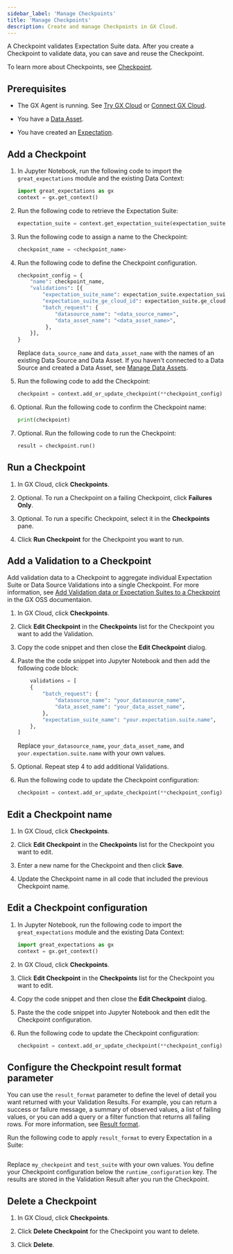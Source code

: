 ```yaml
---
sidebar_label: 'Manage Checkpoints'
title: 'Manage Checkpoints'
description: Create and manage Checkpoints in GX Cloud.
---
```


A Checkpoint validates Expectation Suite data. After you create a Checkpoint to validate data, you can save and reuse the Checkpoint. 

To learn more about Checkpoints, see [Checkpoint](/reference/learn/terms/checkpoint.md).

## Prerequisites

- The GX Agent is running. See [Try GX Cloud](../try_gx_cloud.md) or [Connect GX Cloud](../connect/connect_lp.md).

- You have a [Data Asset](/cloud/data_assets/manage_data_assets.md#create-a-data-asset).

- You have created an [Expectation](/cloud/expectations/manage_expectations.md#create-an-expectation).

## Add a Checkpoint

1. In Jupyter Notebook, run the following code to import the `great_expectations` module and the existing Data Context:

    ```python title="Jupyter Notebook"
    import great_expectations as gx
    context = gx.get_context()
    ```
2. Run the following code to retrieve the Expectation Suite:

    ```python title="Jupyter Notebook"
    expectation_suite = context.get_expectation_suite(expectation_suite_name=<expectation_name>)
    ```

3. Run the following code to assign a name to the Checkpoint:

    ```python title="Jupyter Notebook"
    checkpoint_name = <checkpoint_name> 
    ```

4. Run the following code to define the Checkpoint configuration.

    ```python title="Jupyter Notebook"
    checkpoint_config = {
        "name": checkpoint_name,
        "validations": [{
            "expectation_suite_name": expectation_suite.expectation_suite_name,
            "expectation_suite_ge_cloud_id": expectation_suite.ge_cloud_id,
            "batch_request": {
                "datasource_name": "<data_source_name>",
                "data_asset_name": "<data_asset_name>",
             },
        }],
    } 
    ```
    Replace `data_source_name` and `data_asset_name` with the names of an existing Data Source and Data Asset. If you haven't connected to a Data Source and created a Data Asset, see [Manage Data Assets](/cloud/data_assets/manage_data_assets.md).

5. Run the following code to add the Checkpoint:

    ```python title="Jupyter Notebook"
    checkpoint = context.add_or_update_checkpoint(**checkpoint_config) 
    ```

6. Optional. Run the following code to confirm the Checkpoint name:

    ```python title="Jupyter Notebook"
    print(checkpoint) 
    ```

7. Optional. Run the following code to run the Checkpoint:
    
    ```python title="Jupyter Notebook"
    result = checkpoint.run() 
    ```

## Run a Checkpoint

1. In GX Cloud, click **Checkpoints**.

2. Optional. To run a Checkpoint on a failing Checkpoint, click **Failures Only**.

3. Optional. To run a specific Checkpoint, select it in the **Checkpoints** pane.

4. Click **Run Checkpoint** for the Checkpoint you want to run.


## Add a Validation to a Checkpoint

Add validation data to a Checkpoint to aggregate individual Expectation Suite or Data Source Validations into a single Checkpoint. For more information, see [Add Validation data or Expectation Suites to a Checkpoint](../../oss/guides/validation/checkpoints/how_to_add_validations_data_or_suites_to_a_checkpoint.md) in the GX OSS documentaion.

1. In GX Cloud, click **Checkpoints**.

2. Click **Edit Checkpoint** in the **Checkpoints** list for the Checkpoint you want to add the Validation.

3. Copy the code snippet and then close the **Edit Checkpoint** dialog.

4. Paste the the code snippet into Jupyter Notebook and then add the following code block:

    ```python title="Jupyter Notebook"
        validations = [
        {
            "batch_request": {
                "datasource_name": "your_datasource_name",
                "data_asset_name": "your_data_asset_name",
            },
            "expectation_suite_name": "your.expectation.suite.name",
        },
    ]
    ```
    Replace `your_datasource_name`, `your_data_asset_name`, and `your.expectation.suite.name` with your own values.

5. Optional. Repeat step 4 to add additional Validations.

6. Run the following code to update the Checkpoint configuration:

    ```python title="Jupyter Notebook"
    checkpoint = context.add_or_update_checkpoint(**checkpoint_config) 
    ```

## Edit a Checkpoint name

1. In GX Cloud, click **Checkpoints**.

2. Click **Edit Checkpoint** in the **Checkpoints** list for the Checkpoint you want to edit.

3. Enter a new name for the Checkpoint and then click **Save**.

4. Update the Checkpoint name in all code that included the previous Checkpoint name.

## Edit a Checkpoint configuration

1. In Jupyter Notebook, run the following code to import the `great_expectations` module and the existing Data Context:

    ```python title="Jupyter Notebook"
    import great_expectations as gx
    context = gx.get_context()
    ```
2. In GX Cloud, click **Checkpoints**.

3. Click **Edit Checkpoint** in the **Checkpoints** list for the Checkpoint you want to edit.

4. Copy the code snippet and then close the **Edit Checkpoint** dialog.

5. Paste the the code snippet into Jupyter Notebook and then edit the Checkpoint configuration.

6. Run the following code to update the Checkpoint configuration:

    ```python title="Jupyter Notebook"
    checkpoint = context.add_or_update_checkpoint(**checkpoint_config) 
    ```

## Configure the Checkpoint result format parameter 

You can use the `result_format` parameter to define the level of detail you want returned with your Validation Results. For example, you can return a success or failure message, a summary of observed values, a list of failing values, or you can add a query or a filter function that returns all failing rows. For more information, see [Result format](../../reference/learn/expectations/result_format.md).

Run the following code to apply `result_format` to every Expectation in a Suite:

```python title="Python" name="docs/docusaurus/docs/snippets/result_format.py result_format_checkpoint_example"
```

Replace `my_checkpoint` and `test_suite` with your own values. You define your Checkpoint configuration below the `runtime_configuration` key. The results are stored in the Validation Result after you run the Checkpoint.

## Delete a Checkpoint

1. In GX Cloud, click **Checkpoints**.

2. Click **Delete Checkpoint** for the Checkpoint you want to delete.

3. Click **Delete**.
